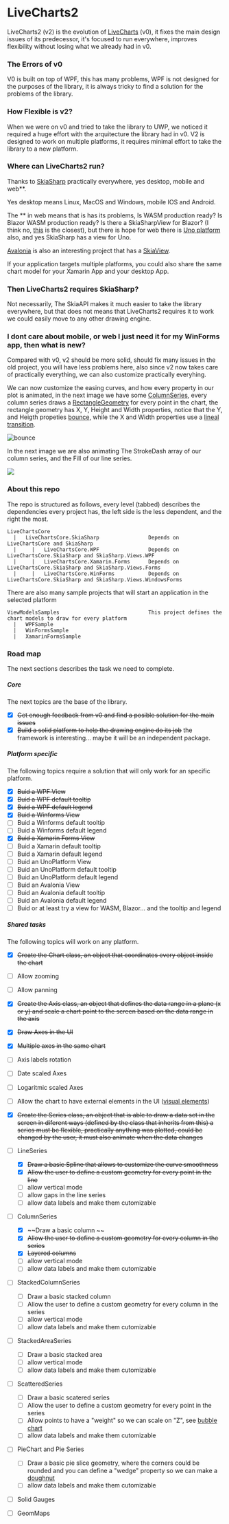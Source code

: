 # LiveCharts2

LiveCharts2 (v2) is the evolution of [LiveCharts](https://github.com/Live-Charts/Live-Charts) (v0), it fixes the main design issues of its predecessor, it's focused to run everywhere, improves flexibility without losing what we already had in v0.

### The Errors of v0

V0 is built on top of WPF, this has many problems, WPF is not designed for the purposes of the library, it is always tricky to find a solution for the problems of the library.

### How Flexible is v2?

When we were on v0 and tried to take the library to UWP, we noticed it required a huge effort with the arquitecture the library had in v0.
V2 is designed to work on multiple platforms, it requires minimal effort to take the library to a new platform.

### Where can LiveCharts2 run?

Thanks to [SkiaSharp](https://docs.microsoft.com/en-us/xamarin/xamarin-forms/user-interface/graphics/skiasharp/) practically everywhere, yes desktop, mobile and web**.

Yes desktop means Linux, MacOS and Windows, mobile IOS and Android.

The ** in web means that is has its problems, Is WASM production ready? Is Blazor WASM production ready? Is there a SkiaSharpView for Blazor? (I think no, [this](https://github.com/mattleibow/BlazorSkiaSharp) is the closest), but there is hope for web there is [Uno platform](https://github.com/unoplatform) also, and yes SkiaSharp has a view for Uno.

[Avalonia](https://avaloniaui.net/) is also an interesting project that has a [SkiaView](https://www.nuget.org/packages/Avalonia.Skia/).

If your application targets multiple platforms, you could also share the same chart model for your Xamarin App and your desktop App.

### Then LiveCharts2 requires SkiaSharp?

Not necessarily, The SkiaAPI makes it much easier to take the library everywhere, but that does not means that LiveCharts2 requires it to work we could easily move to any other drawing engine.

### I dont care about mobile, or web I just need it for my WinForms app, then what is new?

Compared with v0, v2 should be more solid, should fix many issues in the old project, you will have less problems here, also since v2 now takes care of practically everything, we can also customize practically everyhing.

We can now customize the easing curves, and how every property in our plot is animated, in the next image we have some [ColumnSeries](https://github.com/Live-Charts/LiveCharts2/blob/master/LiveChartsCore/ColumnSeries.cs), every column series draws a [RectangleGeometry](https://github.com/Live-Charts/LiveCharts2/blob/master/LiveChartsCore.SkiaSharp/Drawing/RectangleGeometry.cs) for every point in the chart, the rectangle geometry has X, Y, Height and Width properties, notice that the Y, and Heigth propeties [bounce](https://github.com/Live-Charts/LiveCharts2/blob/master/LiveChartsCore/Easing/BounceEasingFunction.cs), while the X and Width properties use a [lineal transition](https://github.com/Live-Charts/LiveCharts2/blob/master/LiveChartsCore/EasingFunctions.cs#L37).

![bounce](https://user-images.githubusercontent.com/10853349/107853263-71887b00-6dda-11eb-94ba-03aa518e86dc.gif)

In the next image we are also animating The StrokeDash array of our column series, and the Fill of our line series.

![](https://user-images.githubusercontent.com/10853349/107728642-39871800-6cb4-11eb-8373-422123e2e59e.gif)

### About this repo

The repo is structured as follows, every level (tabbed) describes the dependencies every project has, the left side is the less dependent, and the right the most.

    LiveChartsCore                                
      |   LiveChartsCore.SkiaSharp                Depends on LiveChartsCore and SkiaSharp
      |     |   LiveChartsCore.WPF                Depends on LiveChartsCore.SkiaSharp and SkiaSharp.Views.WPF
      |     |   LiveChartsCore.Xamarin.Forms      Depends on LiveChartsCore.SkiaSharp and SkiaSharp.Views.Forms
      |     |   LiveChartsCore.WinForms           Depends on LiveChartsCore.SkiaSharp and SkiaSharp.Views.WindowsForms

There are also many sample projects that will start an application in the selected platform

    ViewModelsSamples                             This project defines the chart models to draw for every platform
      |   WPFSample
      |   WinFormsSample
      |   XamarinFormsSample
      
### Road map

The next sections describes the task we need to complete.

##### Core

The next topics are the base of the library.

- [x] ~~Get enough feedback from v0 and find a posible solution for the main issues~~
- [x] ~~Build a solid platform to help the drawing engine do its job~~ the framework is interesting... maybe it will be an independent package.

##### Platform specific

The following topics require a solution that will only work for an specific platform.

- [x] ~~Buid a WPF View~~
- [x] ~~Buid a WPF default tooltip~~
- [x] ~~Buid a WPF default legend~~
- [x] ~~Buid a Winforms View~~
- [ ] Buid a Winforms default tooltip
- [ ] Buid a Winforms default legend
- [x] ~~Buid a Xamarin Forms View~~
- [ ] Buid a Xamarin default tooltip
- [ ] Buid a Xamarin default legend
- [ ] Buid an UnoPlatform View
- [ ] Buid an UnoPlatform default tooltip
- [ ] Buid an UnoPlatform default legend
- [ ] Buid an Avalonia View
- [ ] Buid an Avalonia default tooltip
- [ ] Buid an Avalonia default legend
- [ ] Buid or at least try a view for WASM, Blazor... and the tooltip and legend

##### Shared tasks

The following topics will work on any platform.

- [x] ~~Create the Chart class, an object that coordinates every object inside the chart~~
- [ ] Allow zooming
- [ ] Allow panning
- [x] ~~Create the Axis class, an object that defines the data range in a plane (x or y) and scale a chart point to the screen based on the data range in the axis~~
- [x] ~~Draw Axes in the UI~~
- [x] ~~Multiple axes in the same chart~~
- [ ] Axis labels rotation
- [ ] Date scaled Axes
- [ ] Logaritmic scaled Axes
- [ ] Allow the chart to have external elements in the UI ([visual elements](https://lvcharts.net/App/examples/v1/wpf/Visual%20Elements))
- [x] ~~Create the Series class, an object that is able to draw a data set in the screen in diferent ways (defined by the class that inherits from this) a series must be flexible, practically anything was plotted, could be changed by the user, it must also animate when the data changes~~

- [ ] LineSeries
  - [x] ~~Draw a basic Spline that allows to customize the curve smoothness~~
  - [x] ~~Allow the user to define a custom geometry for every point in the line~~
  - [ ] allow vertical mode
  - [ ] allow gaps in the line series
  - [ ] allow data labels and make them cutomizable
    
- [ ] ColumnSeries
  - [x] ~~Draw a basic column ~~
  - [x] ~~Allow the user to define a custom geometry for every column in the series~~
  - [x] ~~Layered columns~~
  - [ ] allow vertical mode
  - [ ] allow data labels and make them cutomizable
  
- [ ] StackedColumnSeries
  - [ ] Draw a basic stacked column
  - [ ] Allow the user to define a custom geometry for every column in the series
  - [ ] allow vertical mode
  - [ ] allow data labels and make them cutomizable
  
- [ ] StackedAreaSeries
  - [ ] Draw a basic stacked area
  - [ ] allow vertical mode
  - [ ] allow data labels and make them cutomizable
  
- [ ] ScatteredSeries
  - [ ] Draw a basic scatered series
  - [ ] Allow the user to define a custom geometry for every point in the series
  - [ ] Allow points to have a "weight" so we can scale on "Z", see  [bubble chart](https://lvcharts.net/App/examples/v1/wpf/Bubble%20Chart)
  - [ ] allow data labels and make them cutomizable
  
- [ ] PieChart and Pie Series
  - [ ] Draw a basic pie slice geometry, where the corners could be rounded and you can define a "wedge" property so we can make a [doughnut](https://lvcharts.net/App/examples/v1/wpf/Doughnut%20Chart)
  - [ ] allow data labels and make them cutomizable
  
- [ ] Solid Gauges

- [ ] GeomMaps
  

